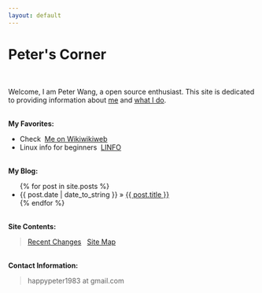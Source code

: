 ```yaml
---
layout: default
---
```

<h1>Peter's Corner</h1>

<br />

<p>
Welcome, I am Peter Wang, a open source enthusiast. This site is dedicated to providing information about <a href="bio.html">me</a> and  <a href="what_i_do.html">what I do</a>.
</p>


<p><br /><b>My Favorites:</b></p>
<ul>


<li>Check &nbsp;<a href="http://c2.com/cgi/wiki?PeterWang">Me on Wikiwikiweb</a></li>

<li>Linux info for beginners &nbsp;<a href="http://www.linfo.org/">LINFO</a></li>

</ul>

<p><br /><b>My Blog:</b></p>
  <ul class="posts">
    {% for post in site.posts %}
      <li><span>{{ post.date | date_to_string }}</span> &raquo; <a href="{{ post.url }}">{{ post.title }}</a></li>
    {% endfor %}
  </ul>
<p><br /><b>Site Contents:</b></p>

<blockquote><p>

<a href="recent_changes.html">Recent Changes</a> &nbsp; 
<a href="site_map.html">Site Map</a>
</blockquote></p>

<p><br /><b>Contact Information:</b></p>

<blockquote>
<p>
happypeter1983 at gmail.com
</p>
</blockquote>


